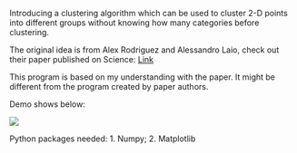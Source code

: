 Introducing a clustering algorithm which can be used to cluster 2-D points into different groups without knowing how many categories before clustering.

The original idea is from Alex Rodriguez and Alessandro Laio, check out their paper published on Science: <a href = 'http://science.sciencemag.org/content/sci/344/6191/1492.full.pdf'>Link</a>

This program is based on my understanding with the paper. It might be different from the program created by paper authors.


Demo shows below:

<a><img src="https://media.giphy.com/media/3osBL3PvUnTKdWe5Xi/giphy.gif"></a>

Python packages needed: 1. Numpy; 2. Matplotlib
